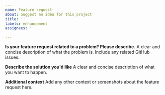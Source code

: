 ```yaml
---
name: Feature request
about: Suggest an idea for this project
title: ''
labels: enhancement
assignees: ''

---
```


**Is your feature request related to a problem? Please describe.**
A clear and concise description of what the problem is. Include any related GitHub issues.

**Describe the solution you'd like**
A clear and concise description of what you want to happen.

**Additional context**
Add any other context or screenshots about the feature request here.
